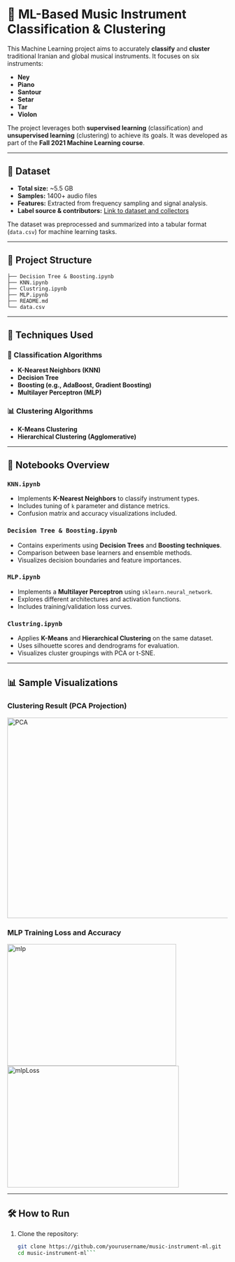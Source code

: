 # 🎵 ML-Based Music Instrument Classification & Clustering

This Machine Learning project aims to accurately **classify** and **cluster** traditional Iranian and global musical instruments. It focuses on six instruments:

- **Ney**
- **Piano**
- **Santour**
- **Setar**
- **Tar**
- **Violon**

The project leverages both **supervised learning** (classification) and **unsupervised learning** (clustering) to achieve its goals. It was developed as part of the **Fall 2021 Machine Learning course**.

---

## 📂 Dataset

- **Total size:** ~5.5 GB
- **Samples:** 1400+ audio files
- **Features:** Extracted from frequency sampling and signal analysis.
- **Label source & contributors:** [Link to dataset and collectors](https://docs.google.com/spreadsheets/d/1loXFMd3MiwldArxzswm3GqNFW7SiV0QjJpFgQsF98ns/edit?gid=0#gid=0) 

The dataset was preprocessed and summarized into a tabular format (`data.csv`) for machine learning tasks.

---

## 📁 Project Structure

```
├── Decision Tree & Boosting.ipynb
├── KNN.ipynb
├── Clustring.ipynb
├── MLP.ipynb
├── README.md
└── data.csv
```


---

## 🧠 Techniques Used

### 🔎 Classification Algorithms
- **K-Nearest Neighbors (KNN)**
- **Decision Tree**
- **Boosting (e.g., AdaBoost, Gradient Boosting)**
- **Multilayer Perceptron (MLP)**

### 📊 Clustering Algorithms
- **K-Means Clustering**
- **Hierarchical Clustering (Agglomerative)**

---

## 📓 Notebooks Overview

### `KNN.ipynb`
- Implements **K-Nearest Neighbors** to classify instrument types.
- Includes tuning of `k` parameter and distance metrics.
- Confusion matrix and accuracy visualizations included.

### `Decision Tree & Boosting.ipynb`
- Contains experiments using **Decision Trees** and **Boosting techniques**.
- Comparison between base learners and ensemble methods.
- Visualizes decision boundaries and feature importances.

### `MLP.ipynb`
- Implements a **Multilayer Perceptron** using `sklearn.neural_network`.
- Explores different architectures and activation functions.
- Includes training/validation loss curves.

### `Clustring.ipynb`
- Applies **K-Means** and **Hierarchical Clustering** on the same dataset.
- Uses silhouette scores and dendrograms for evaluation.
- Visualizes cluster groupings with PCA or t-SNE.

---

## 📊 Sample Visualizations

### Clustering Result (PCA Projection)
<img width="640" height="458" alt="PCA" src="https://github.com/user-attachments/assets/e434a4c4-6b37-401b-a439-30d669d4d121" />

### MLP Training Loss and Accuracy

<img width="386" height="278" alt="mlp" src="https://github.com/user-attachments/assets/7db8a863-4b45-4065-b32f-01ad67f6eee2" />
<img width="392" height="278" alt="mlpLoss" src="https://github.com/user-attachments/assets/31f246df-4ddf-465a-bffb-6a86142a7961" />

---

## 🛠️ How to Run

1. Clone the repository:
   ```bash
   git clone https://github.com/yourusername/music-instrument-ml.git
   cd music-instrument-ml```
